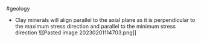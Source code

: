 #geology
- Clay minerals will align parallel to the axial plane as it is perpendicular to the maximum stress direction and parallel to the minimum stress direction
![[Pasted image 20230201114703.png]]
